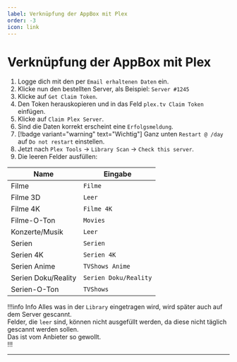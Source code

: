 ```yaml
---
label: Verknüpfung der AppBox mit Plex
order: -3
icon: link
---
```


# Verknüpfung der AppBox mit Plex

1. Logge dich mit den per `Email erhaltenen Daten` ein.
2. Klicke nun den bestellten Server, als Beispiel: `Server #1245`
3. Klicke auf `Get Claim Token`.
4. Den Token herauskopieren und in das Feld `plex.tv Claim Token` einfügen.
5. Klicke auf `Claim Plex Server`.
6. Sind die Daten korrekt erscheint eine `Erfolgsmeldung`.
7. [!badge variant="warning" text="Wichtig"] Ganz unten `Restart @ /day` auf `Do not restart` einstellen.
8. Jetzt nach `Plex Tools` -> `Library Scan` -> `Check this server`.
9. Die leeren Felder ausfüllen:

| Name                | Eingabe               |
| ------------------- | --------------------- |
| Filme               | `Filme`               |
| Filme 3D            | `Leer`                |
| Filme 4K            | `Filme 4K`            |
| Filme-O-Ton         | `Movies`              |
| Konzerte/Musik      | `Leer`                |
| Serien              | `Serien`              |
| Serien 4K           | `Serien 4K`           |
| Serien Anime        | `TVShows Anime`       |
| Serien Doku/Reality | `Serien Doku/Reality` |
| Serien-O-Ton        | `TVShows`             |

!!!info Info
Alles was in der `Library` eingetragen wird, wird später auch auf dem Server gescannt.<br/>
Felder, die `leer` sind, können nicht ausgefüllt werden, da diese nicht täglich gescannt werden sollen.<br/>
Das ist vom Anbieter so gewollt.<br/>
!!!

---
